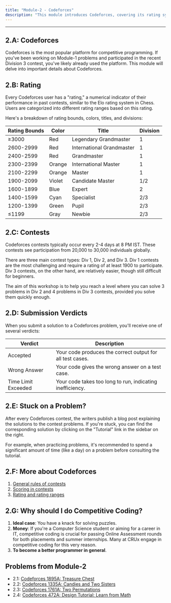 ```yaml
---
title: "Module-2 - Codeforces"
description: "This module introduces Codeforces, covering its rating system, contest types, submission verdicts, and the benefits of competitive programming."
---
```


---

## 2.A: Codeforces

Codeforces is the most popular platform for competitive programming. If you've been working on Module-1 problems and participated in the recent Division 3 contest, you've likely already used the platform. This module will delve into important details about Codeforces.

## 2.B: Rating

Every Codeforces user has a "rating," a numerical indicator of their performance in past contests, similar to the Elo rating system in Chess. Users are categorized into different rating ranges based on this rating.

Here's a breakdown of rating bounds, colors, titles, and divisions:

| Rating Bounds | Color  | Title                     | Division |
| ------------- | ------ | ------------------------- | -------- |
| $\ge$3000     | Red    | Legendary Grandmaster     | 1        |
| 2600-2999     | Red    | International Grandmaster | 1        |
| 2400-2599     | Red    | Grandmaster               | 1        |
| 2300-2399     | Orange | International Master      | 1        |
| 2100-2299     | Orange | Master                    | 1        |
| 1900-2099     | Violet | Candidate Master          | 1/2      |
| 1600-1899     | Blue   | Expert                    | 2        |
| 1400-1599     | Cyan   | Specialist                | 2/3      |
| 1200-1399     | Green  | Pupil                     | 2/3      |
| $\le$1199     | Gray   | Newbie                    | 2/3      |

## 2.C: Contests

Codeforces contests typically occur every 2-4 days at 8 PM IST. These contests see participation from 20,000 to 30,000 individuals globally.

There are three main contest types: Div 1, Div 2, and Div 3. Div 1 contests are the most challenging and require a rating of at least 1900 to participate. Div 3 contests, on the other hand, are relatively easier, though still difficult for beginners.

The aim of this workshop is to help you reach a level where you can solve 3 problems in Div 2 and 4 problems in Div 3 contests, provided you solve them quickly enough.

## 2.D: Submission Verdicts

When you submit a solution to a Codeforces problem, you'll receive one of several verdicts:

| Verdict             | Description                                               |
| ------------------- | --------------------------------------------------------- |
| Accepted            | Your code produces the correct output for all test cases. |
| Wrong Answer        | Your code gives the wrong answer on a test case.          |
| Time Limit Exceeded | Your code takes too long to run, indicating inefficiency. |

## 2.E: Stuck on a Problem?

After every Codeforces contest, the writers publish a blog post explaining the solutions to the contest problems. If you're stuck, you can find the corresponding solution by clicking on the "Tutorial" link in the sidebar on the right.

For example, when practicing problems, it's recommended to spend a significant amount of time (like a day) on a problem before consulting the tutorial.

## 2.F: More about Codeforces

1.  [General rules of contests](https://codeforces.com/blog/entry/4088)
2.  [Scoring in contests](https://codeforces.com/blog/entry/456)
3.  [Rating and rating ranges](https://codeforces.com/blog/entry/68288)

## 2.G: Why should I do Competitive Coding?

1.  **Ideal case**: You have a knack for solving puzzles.
2.  **Money**: If you're a Computer Science student or aiming for a career in IT, competitive coding is crucial for passing Online Assessment rounds for both placements and summer internships. Many at CRUx engage in competitive coding for this very reason.
3.  **To become a better programmer in general**.

## Problems from Module-2

- 2.1: [Codeforces 1895A: Treasure Chest](https://codeforces.com/problemset/problem/1895/A)
- 2.2: [Codeforces 1335A: Candies and Two Sisters](https://codeforces.com/problemset/problem/1335/A)
- 2.3: [Codeforces 1761A: Two Permutations](https://codeforces.com/problemset/problem/1761/A)
- 2.4: [Codeforces 472A: Design Tutorial: Learn from Math](https://codeforces.com/problemset/problem/472/A)
